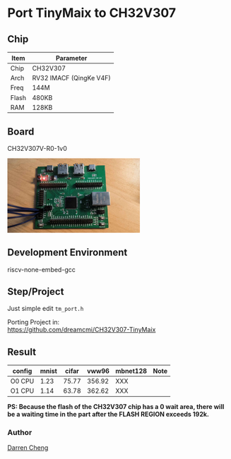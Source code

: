 # Port TinyMaix to CH32V307

## Chip

| Item  | Parameter               |
| ----- | ----------------------- |
| Chip  | CH32V307                |
| Arch  | RV32 IMACF (QingKe V4F) |
| Freq  | 144M                    |
| Flash | 480KB                   |
| RAM   | 128KB                   |

## Board

CH32V307V-R0-1v0

<a href="assets/CH32V307VCT6.jpg"><img width=300 src="assets/CH32V307VCT6.jpg"/></a>

## Development Environment

riscv-none-embed-gcc

## Step/Project

Just simple edit `tm_port.h`

Porting Project in:   
https://github.com/dreamcmi/CH32V307-TinyMaix

## Result

| config | mnist | cifar | vww96  | mbnet128 | Note |
| ------ | ----- | ----- | ------ | -------- | ---- |
| O0 CPU | 1.23  | 75.77 | 356.92 | XXX      |      |
| O1 CPU | 1.14  | 63.78 | 362.62 | XXX      |      |

**PS: Because the flash of the CH32V307 chip has a 0 wait area, there will be a waiting time in the part after the FLASH REGION exceeds 192k.**

### **Author**

[Darren Cheng](https://github.com/dreamcmi) 
